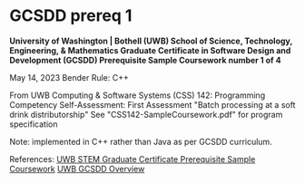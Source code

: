 # GCSDD prereq 1

**University of Washington | Bothell (UWB)
School of Science, Technology, Engineering, & Mathematics
Graduate Certificate in Software Design and Development (GCSDD)
Prerequisite Sample Coursework number 1 of 4**

May 14, 2023
Bender Rule: C++

From UWB Computing & Software Systems (CSS) 142:
Programming Competency Self-Assessment: First Assessment
"Batch processing at a soft drink distributorship"
See "CSS142-SampleCoursework.pdf" for program specification

Note: implemented in C++ rather than Java as per GCSDD curriculum.

References:
[UWB STEM Graduate Certificate Prerequisite Sample Coursework](https://www.uwb.edu/stem/graduate/gcsdd/sample-coursework) 
[UWB GCSDD Overview](https://www.uwb.edu/stem/graduate/gcsdd)
